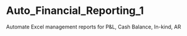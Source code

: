 # Auto_Financial_Reporting_1
Automate Excel management reports for P&amp;L, Cash Balance, In-kind, AR
